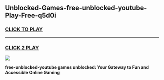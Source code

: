 
## Unblocked-Games-free-unblocked-youtube-Play-Free-q5d0i
<h3>
<a href="https://premium76.site?title=free-unblocked-youtube&ref=23A">CLICK TO PLAY</a></h3>
<hr>

<h3>
<a href="https://premium76.site?title=free-unblocked-youtube&ref=23A">CLICK 2 PLAY</a>
  
</h3>

<a href="https://premium76.site?title=free-unblocked-youtube&ref=23A"><img src="https://clearcache.store/games.png"></a>


**free-unblocked-youtube games unblocked: Your Gateway to Fun and Accessible Online Gaming**
